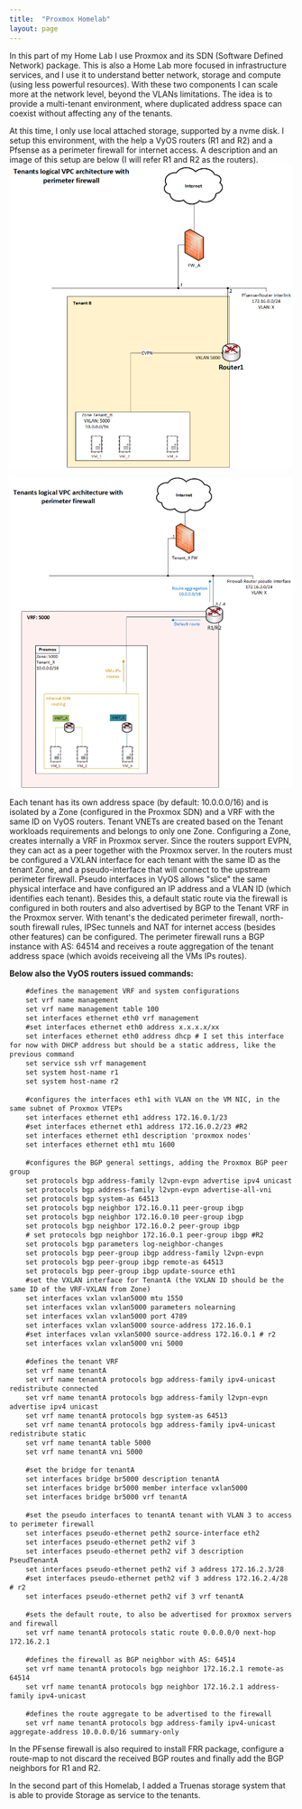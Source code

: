 ```yaml
---
title:  "Proxmox Homelab"
layout: page
---
```


In this part of my Home Lab I use Proxmox and its SDN (Software Defined Network) package. This is also a Home Lab more focused in infrastructure services, and I use it to understand better network, storage and compute (using less powerful resources).
With these two components I can scale more at the network level, beyond the VLANs limitations. The idea is to provide a multi-tenant environment, where duplicated address space can coexist without affecting any of the tenants. 



At this time, I only use local attached storage, supported by a nvme disk. I setup this environment, with the help a VyOS routers (R1 and R2) and a Pfsense as a perimeter firewall for internet access. A description and an image of this setup are below (I will refer R1 and R2 as the routers).
![proxmox_tenant_overview_perimeterFW](../assets/TenantOverview_perimeterFW.png)


![proxmox_tenant_overview_perimeterFW-Multitenanty](../assets/TenantOverview_perimeterFW-Multitenanty.png)


Each tenant has its own address space (by default: 10.0.0.0/16) and is isolated by a Zone (configured in the Proxmox SDN) and a VRF with the same ID on VyOS routers. Tenant VNETs are created based on the Tenant workloads requirements and belongs to only one Zone.
Configuring a Zone, creates internally a VRF in Proxmox server. Since the routers support EVPN, they can act as a peer together with the Proxmox server. In the routers must be configured a VXLAN interface for each tenant with the same ID as the tenant Zone, and a pseudo-interface that will connect to the upstream perimeter firewall.
Pseudo interfaces in VyOS allows "slice" the same physical interface and have configured an IP address and a VLAN ID (which identifies each tenant). Besides this, a default static route via the firewall is configured in both routers and also advertised by BGP to the Tenant VRF in the Proxmox server. With tenant's the dedicated perimeter firewall, north-south firewall rules, IPSec tunnels and NAT for internet access (besides other features) can be configured. The perimeter firewall runs a BGP instance with AS: 64514 and receives a route aggregation of the tenant address space (which avoids receiveing all the VMs IPs routes).

**Below also the VyOS routers issued commands:**
```
    #defines the management VRF and system configurations
    set vrf name management
    set vrf name management table 100
    set interfaces ethernet eth0 vrf management
    #set interfaces ethernet eth0 address x.x.x.x/xx
    set interfaces ethernet eth0 address dhcp # I set this interface for now with DHCP address but should be a static address, like the previous command
    set service ssh vrf management
    set system host-name r1
    set system host-name r2

    #configures the interfaces eth1 with VLAN on the VM NIC, in the same subnet of Proxmox VTEPs
    set interfaces ethernet eth1 address 172.16.0.1/23
    #set interfaces ethernet eth1 address 172.16.0.2/23 #R2
    set interfaces ethernet eth1 description 'proxmox nodes'
    set interfaces ethernet eth1 mtu 1600

    #configures the BGP general settings, adding the Proxmox BGP peer group
    set protocols bgp address-family l2vpn-evpn advertise ipv4 unicast
    set protocols bgp address-family l2vpn-evpn advertise-all-vni
    set protocols bgp system-as 64513
    set protocols bgp neighbor 172.16.0.11 peer-group ibgp
    set protocols bgp neighbor 172.16.0.10 peer-group ibgp
    set protocols bgp neighbor 172.16.0.2 peer-group ibgp
    # set protocols bgp neighbor 172.16.0.1 peer-group ibgp #R2
    set protocols bgp parameters log-neighbor-changes
    set protocols bgp peer-group ibgp address-family l2vpn-evpn
    set protocols bgp peer-group ibgp remote-as 64513
    set protocols bgp peer-group ibgp update-source eth1
    #set the VXLAN interface for TenantA (the VXLAN ID should be the same ID of the VRF-VXLAN from Zone)
    set interfaces vxlan vxlan5000 mtu 1550
    set interfaces vxlan vxlan5000 parameters nolearning
    set interfaces vxlan vxlan5000 port 4789
    set interfaces vxlan vxlan5000 source-address 172.16.0.1
    #set interfaces vxlan vxlan5000 source-address 172.16.0.1 # r2
    set interfaces vxlan vxlan5000 vni 5000
        
    #defines the tenant VRF
    set vrf name tenantA
    set vrf name tenantA protocols bgp address-family ipv4-unicast redistribute connected
    set vrf name tenantA protocols bgp address-family l2vpn-evpn advertise ipv4 unicast
    set vrf name tenantA protocols bgp system-as 64513
    set vrf name tenantA protocols bgp address-family ipv4-unicast redistribute static
    set vrf name tenantA table 5000
    set vrf name tenantA vni 5000
        
    #set the bridge for tenantA
    set interfaces bridge br5000 description tenantA
    set interfaces bridge br5000 member interface vxlan5000
    set interfaces bridge br5000 vrf tenantA

    #set the pseudo interfaces to tenantA tenant with VLAN 3 to access to perimeter firewall
    set interfaces pseudo-ethernet peth2 source-interface eth2
    set interfaces pseudo-ethernet peth2 vif 3
    set interfaces pseudo-ethernet peth2 vif 3 description PseudTenantA
    set interfaces pseudo-ethernet peth2 vif 3 address 172.16.2.3/28
    #set interfaces pseudo-ethernet peth2 vif 3 address 172.16.2.4/28 # r2
    set interfaces pseudo-ethernet peth2 vif 3 vrf tenantA

    #sets the default route, to also be advertised for proxmox servers and firewall
    set vrf name tenantA protocols static route 0.0.0.0/0 next-hop 172.16.2.1

    #defines the firewall as BGP neighbor with AS: 64514
    set vrf name tenantA protocols bgp neighbor 172.16.2.1 remote-as 64514
    set vrf name tenantA protocols bgp neighbor 172.16.2.1 address-family ipv4-unicast

    #defines the route aggregate to be advertised to the firewall
    set vrf name tenantA protocols bgp address-family ipv4-unicast aggregate-address 10.0.0.0/16 summary-only

```

In the PFsense firewall is also required to install FRR package, configure a route-map to not discard the received BGP routes and finally add the BGP neighbors for R1 and R2.

In the second part of this Homelab, I added a Truenas storage system that is able to provide Storage as service to the tenants.